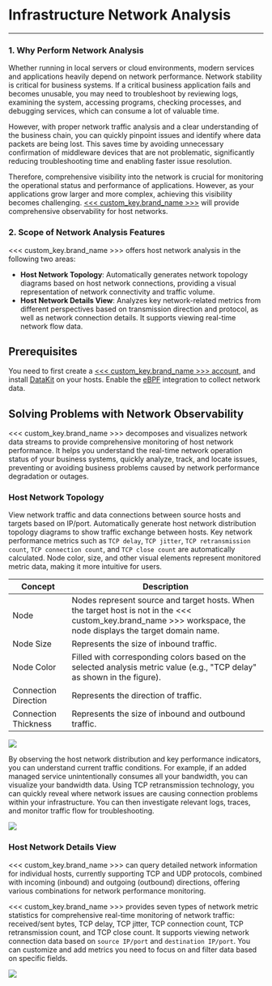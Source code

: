 # Infrastructure Network Analysis
---

### 1. Why Perform Network Analysis

Whether running in local servers or cloud environments, modern services and applications heavily depend on network performance. Network stability is critical for business systems. If a critical business application fails and becomes unusable, you may need to troubleshoot by reviewing logs, examining the system, accessing programs, checking processes, and debugging services, which can consume a lot of valuable time.

However, with proper network traffic analysis and a clear understanding of the business chain, you can quickly pinpoint issues and identify where data packets are being lost. This saves time by avoiding unnecessary confirmation of middleware devices that are not problematic, significantly reducing troubleshooting time and enabling faster issue resolution.

Therefore, comprehensive visibility into the network is crucial for monitoring the operational status and performance of applications. However, as your applications grow larger and more complex, achieving this visibility becomes challenging. [<<< custom_key.brand_name >>>](https://www.guance.com/) will provide comprehensive observability for host networks.

### 2. Scope of Network Analysis Features

<<< custom_key.brand_name >>> offers host network analysis in the following two areas:

- **Host Network Topology**: Automatically generates network topology diagrams based on host network connections, providing a visual representation of network connectivity and traffic volume.
- **Host Network Details View**: Analyzes key network-related metrics from different perspectives based on transmission direction and protocol, as well as network connection details. It supports viewing real-time network flow data.

## Prerequisites

You need to first create a [<<< custom_key.brand_name >>> account](https://www.guance.com/), and install [DataKit](../../datakit/datakit-install.md) on your hosts. Enable the [eBPF](../../integrations/ebpf.md) integration to collect network data.

## Solving Problems with Network Observability

<<< custom_key.brand_name >>> decomposes and visualizes network data streams to provide comprehensive monitoring of host network performance. It helps you understand the real-time network operation status of your business systems, quickly analyze, track, and locate issues, preventing or avoiding business problems caused by network performance degradation or outages.

### Host Network Topology

View network traffic and data connections between source hosts and targets based on IP/port. Automatically generate host network distribution topology diagrams to show traffic exchange between hosts. Key network performance metrics such as `TCP delay`, `TCP jitter`, `TCP retransmission count`, `TCP connection count`, and `TCP close count` are automatically calculated. Node color, size, and other visual elements represent monitored metric data, making it more intuitive for users.

| Concept      | Description                          |
| ------------ | ------------------------------------ |
| Node         | Nodes represent source and target hosts. When the target host is not in the <<< custom_key.brand_name >>> workspace, the node displays the target domain name.                          |
| Node Size    | Represents the size of inbound traffic.                          |
| Node Color   | Filled with corresponding colors based on the selected analysis metric value (e.g., "TCP delay" as shown in the figure).                          |
| Connection Direction | Represents the direction of traffic.                          |
| Connection Thickness | Represents the size of inbound and outbound traffic.                          |

![](../img/7.host_network_2.png)

By observing the host network distribution and key performance indicators, you can understand current traffic conditions. For example, if an added managed service unintentionally consumes all your bandwidth, you can visualize your bandwidth data. Using TCP retransmission technology, you can quickly reveal where network issues are causing connection problems within your infrastructure. You can then investigate relevant logs, traces, and monitor traffic flow for troubleshooting.

![](../img/7.host_network_1.gif)

### Host Network Details View

<<< custom_key.brand_name >>> can query detailed network information for individual hosts, currently supporting TCP and UDP protocols, combined with incoming (inbound) and outgoing (outbound) directions, offering various combinations for network performance monitoring.

<<< custom_key.brand_name >>> provides seven types of network metric statistics for comprehensive real-time monitoring of network traffic: received/sent bytes, TCP delay, TCP jitter, TCP connection count, TCP retransmission count, and TCP close count. It supports viewing network connection data based on `source IP/port` and `destination IP/port`. You can customize and add metrics you need to focus on and filter data based on specific fields.

![](../img/7.host_network_3.png)